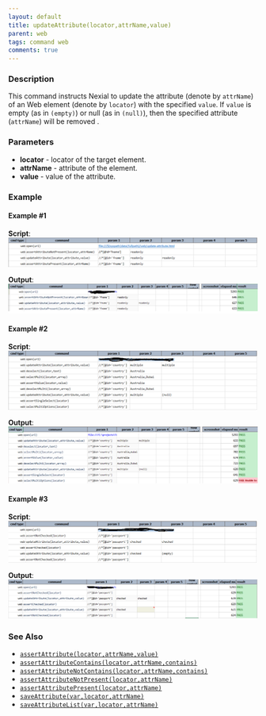 ```yaml
---
layout: default
title: updateAttribute(locator,attrName,value)
parent: web
tags: command web
comments: true
---
```



### Description
This command instructs Nexial to update the attribute (denote by `attrName`) of an Web element (denote by `locator`) 
with the specified `value`. If `value` is empty (as in `(empty)`) or null (as in `(null)`), then the specified 
attribute (`attrName`) will be removed .


### Parameters
- **locator** - locator of the target element.
- **attrName** - attribute of the element.
- **value** - value of the attribute.


### Example
#### Example #1
**Script**:<br/>
![](image/updateAttribute1.png)

**Output**:<br/>
![](image/updateAttribute-output1.png)

#### Example #2
**Script**:<br/>
![](image/updateAttribute2.png)

**Output**:<br/>
![](image/updateAttribute-output2.png)

#### Example #3
**Script**:<br/>
![](image/updateAttribute3.png)

**Output**:<br/>
![](image/updateAttribute-output3.png)


### See Also
- [`assertAttribute(locator,attrName,value)`](assertAttribute(locator,attrName,value))
- [`assertAttributeContains(locator,attrName,contains)`](assertAttributeContains(locator,attrName,contains))
- [`assertAttributeNotContains(locator,attrName,contains)`](assertAttributeNotContains(locator,attrName,contains))
- [`assertAttributeNotPresent(locator,attrName)`](assertAttributeNotPresent(locator,attrName))
- [`assertAttributePresent(locator,attrName)`](assertAttributePresent(locator,attrName))
- [`saveAttribute(var,locator,attrName)`](saveAttribute(var,locator,attrName))
- [`saveAttributeList(var,locator,attrName)`](saveAttributeList(var,locator,attrName))
